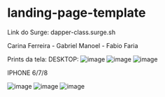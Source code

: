 # landing-page-template

Link do Surge: dapper-class.surge.sh

Carina Ferreira - Gabriel Manoel - Fabio Faria

Prints da tela:
DESKTOP:
![image](https://user-images.githubusercontent.com/88296045/132141691-6d73fa4d-30af-4eb7-a633-fb33a3251f39.png)
![image](https://user-images.githubusercontent.com/88296045/132141704-14490b34-5f47-4ab5-8c96-09da9f312ccf.png)
![image](https://user-images.githubusercontent.com/88296045/132141712-917e4bdb-968a-4a04-9c82-ea3624f36232.png)

IPHONE  6/7/8

![image](https://user-images.githubusercontent.com/88296045/132141733-21f6f030-8d9d-44ad-b36e-cb9c53e565d5.png)
![image](https://user-images.githubusercontent.com/88296045/132141739-56b4f584-b3b0-46d1-a38f-3f89b22eae71.png)
![image](https://user-images.githubusercontent.com/88296045/132141743-76a093c0-648b-4a52-9164-c63a83fb9d61.png)

